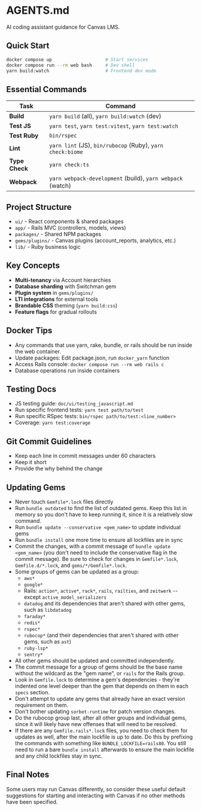# AGENTS.md

AI coding assistant guidance for Canvas LMS.

## Quick Start

```bash
docker compose up                    # Start services
docker compose run --rm web bash     # Dev shell
yarn build:watch                     # Frontend dev mode
```

## Essential Commands

| Task | Command |
|------|---------|
| **Build** | `yarn build` (all), `yarn build:watch` (dev) |
| **Test JS** | `yarn test`, `yarn test:vitest`, `yarn test:watch` |
| **Test Ruby** | `bin/rspec` |
| **Lint** | `yarn lint` (JS), `bin/rubocop` (Ruby), `yarn check:biome` |
| **Type Check** | `yarn check:ts` |
| **Webpack** | `yarn webpack-development` (build), `yarn webpack` (watch) |

## Project Structure

- `ui/` - React components & shared packages
- `app/` - Rails MVC (controllers, models, views)
- `packages/` - Shared NPM packages
- `gems/plugins/` - Canvas plugins (account_reports, analytics, etc.)
- `lib/` - Ruby business logic

## Key Concepts

- **Multi-tenancy** via Account hierarchies
- **Database sharding** with Switchman gem
- **Plugin system** in `gems/plugins/`
- **LTI integrations** for external tools
- **Brandable CSS** theming (`yarn build:css`)
- **Feature flags** for gradual rollouts

## Docker Tips

- Any commands that use yarn, rake, bundle, or rails should be run inside the web container.
- Update packages: Edit package.json, run `docker_yarn` function
- Access Rails console: `docker compose run --rm web rails c`
- Database operations run inside containers

## Testing Docs

- JS testing guide: `doc/ui/testing_javascript.md`
- Run specific frontend tests: `yarn test path/to/test`
- Run specific RSpec tests: `bin/rspec path/to/test:<line_number>`
- Coverage: `yarn test:coverage`

## Git Commit Guidelines

- Keep each line in commit messages under 60 characters
- Keep it short
- Provide the why behind the change

## Updating Gems

- Never touch `Gemfile*.lock` files directly
- Run `bundle outdated` to find the list of outdated gems.
  Keep this list in memory so you don't have to keep running it, since it is a relatively slow command.
- Run `bundle update --conservative <gem_name>` to update individual gems
- Run `bundle install` one more time to ensure all lockfiles are in sync
- Commit the changes, with a commit message of `bundle update <gem_name>` (you don't need to include the conservative flag in the commit message).
  Be sure to check for changes in `Gemfile*.lock`, `Gemfile.d/*.lock`, and `gems/*/Gemfile*.lock`.
- Some groups of gems can be updated as a group:
  - `aws*`
  - `google*`
  - Rails: `action*`, `active*`, `rack*`, `rails`, `railties`, and `zeitwerk` -- except `active_model_serializers`
  - `datadog` and its dependencies that aren't shared with other gems, such as `libdatadog`
  - `faraday*`
  - `redis*`
  - `rspec*`
  - `rubocop*` (and their dependencies that aren't shared with other gems, such as `ast`)
  - `ruby-lsp*`
  - `sentry*`
- All other gems should be updated and committed independently.
- The commit message for a group of gems should be the base name without the wildcard as the "gem name", or `rails` for the Rails group.
- Look in `Gemfile.lock` to determine a gem's dependencies - they're indented one level deeper than the gem that depends on them in each `specs` section.
- Don't attempt to update any gems that already have an exact version requirement on them.
- Don't bother updating `sorbet-runtime` for patch version changes.
- Do the rubocop group last, after all other groups and individual gems, since it will likely have new offenses that will need to be resolved.
- If there are any `Gemfile.rails*.lock` files, you need to check them for updates as well, after the main lockfile is up to date.
  Do this by prefixing the commands with something like `BUNDLE_LOCKFILE=rails80`.
  You still need to run a bare `bundle install` afterwards to ensure the main lockfile and any child lockfiles stay in sync.

## Final Notes

Some users may run Canvas differently, so consider these useful default suggestions for
starting and interacting with Canvas if no other methods have been specified.

